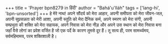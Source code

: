 +++
title = 'Prayer bpn8279 in हिंदी'
author = "Bahá'u'lláh"
tags = ['lang-hi', 'bpn-unsorted']
+++
हे मेरे नाथ! अपने सौंदर्य को मेरा आहार, अपनी समीपता को मेरा जीवन-जल, अपनी सुप्रसन्नता को मेरी आशा, अपनी स्तुति को मेरा दैनिक कर्म, अपने स्मरण को मेरा संगी, अपनी सम्प्रभुता की शक्ति को मेरा सहायक, अपने निवास को मेरा नीड़ और अपने उस स्थान को मेरा निवास बना जहाँ वैसे लोगां का प्रवेश वर्जित है जो एक पर्दे के कारण तुमसे दूर हैं।
तू सत्य ही, परम सामर्थ्यमय, सर्वमहिमामय, परम शक्तिशाली है।
